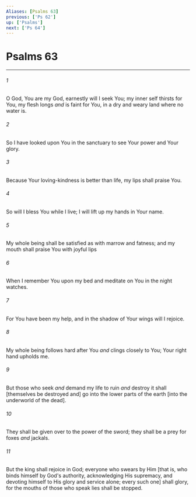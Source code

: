 ```yaml
---
Aliases: [Psalms 63]
previous: ['Ps 62']
up: ['Psalms']
next: ['Ps 64']
---
```

# Psalms 63

***














###### 1 






O God, You are my God, earnestly will I seek You; my inner self thirsts for You, my flesh longs _and_ is faint for You, in a dry and weary land where no water is. 













###### 2 






So I have looked upon You in the sanctuary to see Your power and Your glory. 













###### 3 






Because Your loving-kindness is better than life, my lips shall praise You. 













###### 4 






So will I bless You while I live; I will lift up my hands in Your name. 













###### 5 






My whole being shall be satisfied as with marrow and fatness; and my mouth shall praise You with joyful lips 













###### 6 






When I remember You upon my bed and meditate on You in the night watches. 













###### 7 






For You have been my help, and in the shadow of Your wings will I rejoice. 













###### 8 






My whole being follows hard after You _and_ clings closely to You; Your right hand upholds me. 













###### 9 






But those who seek _and_ demand my life to ruin _and_ destroy it shall [themselves be destroyed and] go into the lower parts of the earth [into the underworld of the dead]. 













###### 10 






They shall be given over to the power of the sword; they shall be a prey for foxes _and_ jackals. 













###### 11 






But the king shall rejoice in God; everyone who swears by Him [that is, who binds himself by God's authority, acknowledging His supremacy, and devoting himself to His glory and service alone; every such one] shall glory, for the mouths of those who speak lies shall be stopped.
